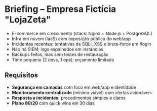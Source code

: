 # Briefing – Empresa Fictícia "LojaZeta"
- E-commerce em crescimento (stack: Nginx + Node.js + PostgreSQL)
- Infra em nuvem (IaaS) com exposição pública do web/app
- Incidentes recentes: tentativas de SQLi, XSS e brute-force em /login
- Não há SIEM; logs espalhados em instâncias
- Backups feitos, mas sem testes de restauração
- Time pequeno (2 devs, 1 ops); orçamento limitado

## Requisitos
- **Segurança em camadas** com foco em web/app e identidade
- **Monitoramento centralizado** (mínimo viável) com alertas acionáveis
- **Resposta a incidentes**: procedimentos simples e claros
- **Plano 80/20** com quick wins em 30 dias
